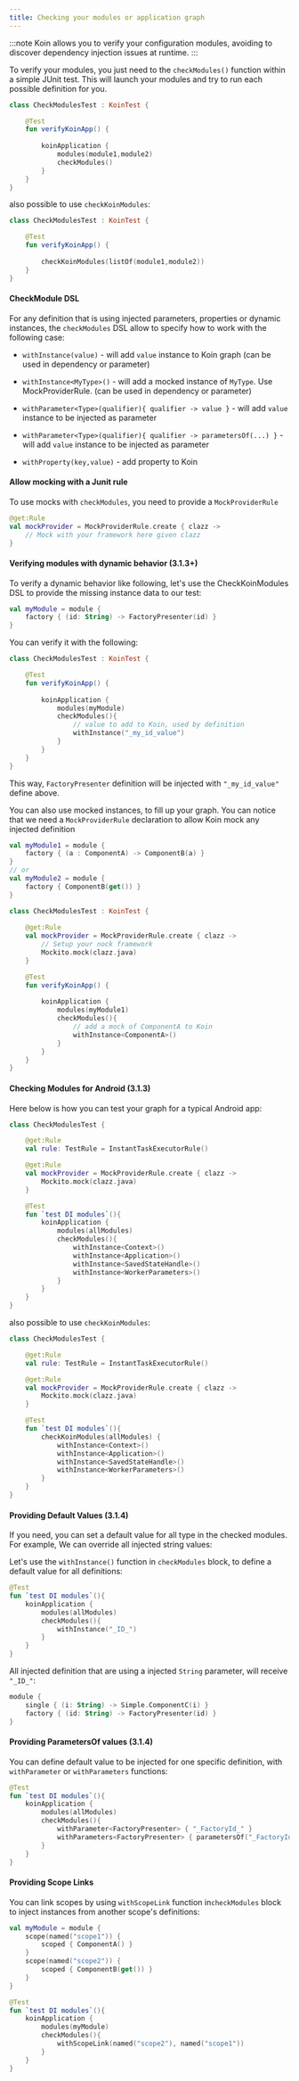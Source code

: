 ```yaml
---
title: Checking your modules or application graph
---
```


:::note 
Koin allows you to verify your configuration modules, avoiding to discover dependency injection issues at runtime.
:::

To verify your modules, you just need to the `checkModules()` function within a simple JUnit test. This will launch your modules and try to run each possible definition for you. 


```kotlin
class CheckModulesTest : KoinTest {

    @Test
    fun verifyKoinApp() {
        
        koinApplication {
            modules(module1,module2)
            checkModules()
        }
    }
}
```

also possible to use `checkKoinModules`:

```kotlin
class CheckModulesTest : KoinTest {

    @Test
    fun verifyKoinApp() {
        
        checkKoinModules(listOf(module1,module2))
    }
}
```

#### CheckModule DSL

For any definition that is using injected parameters, properties or dynamic instances, the `checkModules` DSL allow to specify how to work with the following case:

* `withInstance(value)` - will add `value` instance to Koin graph (can be used in dependency or parameter)

* `withInstance<MyType>()` - will add a mocked instance of `MyType`. Use MockProviderRule. (can be used in dependency or parameter)

* `withParameter<Type>(qualifier){ qualifier -> value }` - will add `value` instance to be injected as parameter

* `withParameter<Type>(qualifier){ qualifier -> parametersOf(...) }` - will add `value` instance to be injected as parameter

* `withProperty(key,value)` - add property to Koin


#### Allow mocking with a Junit rule

To use mocks with `checkModules`, you need to provide a `MockProviderRule`

```kotlin
@get:Rule
val mockProvider = MockProviderRule.create { clazz ->
    // Mock with your framework here given clazz 
}
```

#### Verifying modules with dynamic behavior (3.1.3+)

To verify a dynamic behavior like following, let's use the CheckKoinModules DSL to provide the missing instance data to our test:

```kotlin
val myModule = module {
    factory { (id: String) -> FactoryPresenter(id) }
}
```

You can verify it with the following:

```kotlin
class CheckModulesTest : KoinTest {

    @Test
    fun verifyKoinApp() {
        
        koinApplication {
            modules(myModule)
            checkModules(){
                // value to add to Koin, used by definition
                withInstance("_my_id_value")
            }
        }
    }
}
```

This way, `FactoryPresenter` definition will be injected with `"_my_id_value"` define above.

You can also use mocked instances, to fill up your graph. You can notice that we need a `MockProviderRule` declaration to allow Koin mock any injected definition

```kotlin
val myModule1 = module {
    factory { (a : ComponentA) -> ComponentB(a) }
}
// or
val myModule2 = module {
    factory { ComponentB(get()) }
}
```

```kotlin
class CheckModulesTest : KoinTest {
    
    @get:Rule
    val mockProvider = MockProviderRule.create { clazz ->
        // Setup your nock framework
        Mockito.mock(clazz.java)
    }

    @Test
    fun verifyKoinApp() {
        
        koinApplication {
            modules(myModule1)
            checkModules(){
                // add a mock of ComponentA to Koin 
                withInstance<ComponentA>()
            }
        }
    }
}
```

#### Checking Modules for Android (3.1.3)

Here below is how you can test your graph for a typical Android app:

```kotlin
class CheckModulesTest {

    @get:Rule
    val rule: TestRule = InstantTaskExecutorRule()

    @get:Rule
    val mockProvider = MockProviderRule.create { clazz ->
        Mockito.mock(clazz.java)
    }

    @Test
    fun `test DI modules`(){
        koinApplication {
            modules(allModules)
            checkModules(){
                withInstance<Context>()
                withInstance<Application>()
                withInstance<SavedStateHandle>()
                withInstance<WorkerParameters>()
            }
        }
    }
}
```

also possible to use `checkKoinModules`:

```kotlin
class CheckModulesTest {

    @get:Rule
    val rule: TestRule = InstantTaskExecutorRule()

    @get:Rule
    val mockProvider = MockProviderRule.create { clazz ->
        Mockito.mock(clazz.java)
    }

    @Test
    fun `test DI modules`(){
        checkKoinModules(allModules) {
            withInstance<Context>()
            withInstance<Application>()
            withInstance<SavedStateHandle>()
            withInstance<WorkerParameters>()
        }
    }
}
```

#### Providing Default Values (3.1.4)

If you need, you can set a default value for all type in the checked modules. For example, We can override all injected string values:

Let's use the `withInstance()` function in `checkModules` block, to define a default value for all definitions:

```kotlin
@Test
fun `test DI modules`(){
    koinApplication {
        modules(allModules)
        checkModules(){
            withInstance("_ID_")
        }
    }
}
```

All injected definition that are using a injected `String` parameter, will receive `"_ID_"`:

```kotlin
module {
    single { (i: String) -> Simple.ComponentC(i) }
    factory { (id: String) -> FactoryPresenter(id) }
}
```

#### Providing ParametersOf values (3.1.4)

You can define default value to be injected for one specific definition, with `withParameter` or `withParameters` functions:

```kotlin
@Test
fun `test DI modules`(){
    koinApplication {
        modules(allModules)
        checkModules(){
            withParameter<FactoryPresenter> { "_FactoryId_" }
            withParameters<FactoryPresenter> { parametersOf("_FactoryId_",...) }
        }
    }
}
```

#### Providing Scope Links

You can link scopes by using `withScopeLink` function in`checkModules` block to inject instances from another scope's definitions:

```kotlin
val myModule = module {
    scope(named("scope1")) {
        scoped { ComponentA() }
    }
    scope(named("scope2")) {
        scoped { ComponentB(get()) }
    }
}
```

```kotlin
@Test
fun `test DI modules`(){
    koinApplication {
        modules(myModule)
        checkModules(){
            withScopeLink(named("scope2"), named("scope1"))
        }
    }
}
```
